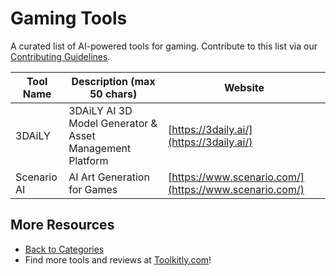 # Gaming Tools

A curated list of AI-powered tools for gaming. Contribute to this list via our [Contributing Guidelines](../CONTRIBUTING.md).

| Tool Name | Description (max 50 chars) | Website |
|-----------|----------------------------|---------|
| 3DAiLY | 3DAiLY AI 3D Model Generator & Asset Management Platform | [https://3daily.ai/](https://3daily.ai/) |
| Scenario AI | AI Art Generation for Games | [https://www.scenario.com/](https://www.scenario.com/) |

## More Resources
- [Back to Categories](https://github.com/ToolkitlyAI/awesome-ai-tools/blob/master/README.md)
- Find more tools and reviews at [Toolkitly.com](https://toolkitly.com)!
